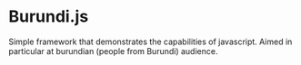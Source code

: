 Burundi.js
==========

Simple framework that demonstrates the capabilities of javascript. Aimed in particular at burundian (people from Burundi) audience.